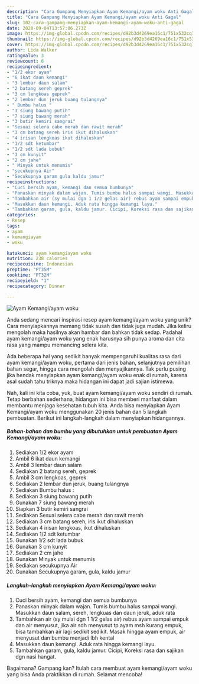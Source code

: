 ```yaml
---
description: "Cara Gampang Menyiapkan Ayam Kemangi/ayam woku Anti Gagal"
title: "Cara Gampang Menyiapkan Ayam Kemangi/ayam woku Anti Gagal"
slug: 102-cara-gampang-menyiapkan-ayam-kemangi-ayam-woku-anti-gagal
date: 2020-09-04T13:57:06.273Z
image: https://img-global.cpcdn.com/recipes/d92b3d4269ea16c1/751x532cq70/ayam-kemangiayam-woku-foto-resep-utama.jpg
thumbnail: https://img-global.cpcdn.com/recipes/d92b3d4269ea16c1/751x532cq70/ayam-kemangiayam-woku-foto-resep-utama.jpg
cover: https://img-global.cpcdn.com/recipes/d92b3d4269ea16c1/751x532cq70/ayam-kemangiayam-woku-foto-resep-utama.jpg
author: Lida Walker
ratingvalue: 3
reviewcount: 6
recipeingredient:
- "1/2 ekor ayam"
- "6 ikat daun kemangi"
- "3 lembar daun salam"
- "2 batang sereh geprek"
- "3 cm lengkoas geprek"
- "2 lembar dun jeruk buang tulangnya"
- " Bumbu halus "
- "3 siung bawang putih"
- "7 siung bawang merah"
- "3 butir kemiri sangrai"
- "Sesuai selera cabe merah dan rawit merah"
- "3 cm batang sereh iris ikut dihaluskan"
- "4 irisan lengkoas ikut dihaluskan"
- "1/2 sdt ketumbar"
- "1/2 sdt lada bubuk"
- "3 cm kunyit"
- "2 cm jahe"
- " Minyak untuk menumis"
- "secukupnya Air"
- "Secukupnya garam gula kaldu jamur"
recipeinstructions:
- "Cuci bersih ayam, kemangi dan semua bumbunya"
- "Panaskan minyak dalam wajan. Tumis bumbu halus sampai wangi. Masukkan daun salam, sereh, lengkuas dan daun jeruk, aduk rata"
- "Tambahkan air (sy mulai dgn 1 1/2 gelas air) rebus ayam sampai empuk dan air menyusut, jika air sdh menyusut tp ayam msh kurang empuk, bisa tambahkan air lagi sedikit sedikit. Masak hingga ayam empuk, air menyusut dan bumbu menjadi lbh kental"
- "Masukkan daun kemangi. Aduk rata hingga kemangi layu."
- "Tambahkan garam, gula, kaldu jamur. Cicipi, Koreksi rasa dan sajikan dgn nasi hangat."
categories:
- Resep
tags:
- ayam
- kemangiayam
- woku

katakunci: ayam kemangiayam woku 
nutrition: 238 calories
recipecuisine: Indonesian
preptime: "PT35M"
cooktime: "PT32M"
recipeyield: "1"
recipecategory: Dinner

---
```



![Ayam Kemangi/ayam woku](https://img-global.cpcdn.com/recipes/d92b3d4269ea16c1/751x532cq70/ayam-kemangiayam-woku-foto-resep-utama.jpg)

Anda sedang mencari inspirasi resep ayam kemangi/ayam woku yang unik? Cara menyiapkannya memang tidak susah dan tidak juga mudah. Jika keliru mengolah maka hasilnya akan hambar dan bahkan tidak sedap. Padahal ayam kemangi/ayam woku yang enak harusnya sih punya aroma dan cita rasa yang mampu memancing selera kita.

Ada beberapa hal yang sedikit banyak mempengaruhi kualitas rasa dari ayam kemangi/ayam woku, pertama dari jenis bahan, selanjutnya pemilihan bahan segar, hingga cara mengolah dan menyajikannya. Tak perlu pusing jika hendak menyiapkan ayam kemangi/ayam woku enak di rumah, karena asal sudah tahu triknya maka hidangan ini dapat jadi sajian istimewa.




Nah, kali ini kita coba, yuk, buat ayam kemangi/ayam woku sendiri di rumah. Tetap berbahan sederhana, hidangan ini bisa memberi manfaat dalam membantu menjaga kesehatan tubuh kita. Anda bisa menyiapkan Ayam Kemangi/ayam woku menggunakan 20 jenis bahan dan 5 langkah pembuatan. Berikut ini langkah-langkah dalam menyiapkan hidangannya.

<!--inarticleads1-->

##### Bahan-bahan dan bumbu yang dibutuhkan untuk pembuatan Ayam Kemangi/ayam woku:

1. Sediakan 1/2 ekor ayam
1. Ambil 6 ikat daun kemangi
1. Ambil 3 lembar daun salam
1. Sediakan 2 batang sereh, geprek
1. Ambil 3 cm lengkoas, geprek
1. Sediakan 2 lembar dun jeruk, buang tulangnya
1. Sediakan  Bumbu halus :
1. Sediakan 3 siung bawang putih
1. Gunakan 7 siung bawang merah
1. Siapkan 3 butir kemiri sangrai
1. Sediakan Sesuai selera cabe merah dan rawit merah
1. Sediakan 3 cm batang sereh, iris ikut dihaluskan
1. Sediakan 4 irisan lengkoas, ikut dihaluskan
1. Sediakan 1/2 sdt ketumbar
1. Gunakan 1/2 sdt lada bubuk
1. Gunakan 3 cm kunyit
1. Sediakan 2 cm jahe
1. Gunakan  Minyak untuk menumis
1. Sediakan secukupnya Air
1. Gunakan Secukupnya garam, gula, kaldu jamur




<!--inarticleads2-->

##### Langkah-langkah menyiapkan Ayam Kemangi/ayam woku:

1. Cuci bersih ayam, kemangi dan semua bumbunya
1. Panaskan minyak dalam wajan. Tumis bumbu halus sampai wangi. Masukkan daun salam, sereh, lengkuas dan daun jeruk, aduk rata
1. Tambahkan air (sy mulai dgn 1 1/2 gelas air) rebus ayam sampai empuk dan air menyusut, jika air sdh menyusut tp ayam msh kurang empuk, bisa tambahkan air lagi sedikit sedikit. Masak hingga ayam empuk, air menyusut dan bumbu menjadi lbh kental
1. Masukkan daun kemangi. Aduk rata hingga kemangi layu.
1. Tambahkan garam, gula, kaldu jamur. Cicipi, Koreksi rasa dan sajikan dgn nasi hangat.




Bagaimana? Gampang kan? Itulah cara membuat ayam kemangi/ayam woku yang bisa Anda praktikkan di rumah. Selamat mencoba!
